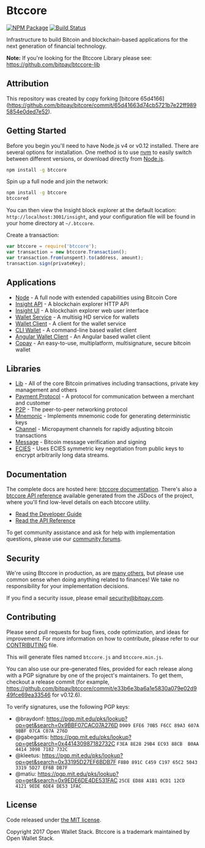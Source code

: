 Btccore
=======

[![NPM Package](https://img.shields.io/npm/v/btccore.svg?style=flat-square)](https://www.npmjs.org/package/btccore)
[![Build Status](https://img.shields.io/travis/bitpay/btccore.svg?branch=master&style=flat-square)](https://travis-ci.org/bitpay/btccore)

Infrastructure to build Bitcoin and blockchain-based applications for the next generation of financial technology.

**Note:** If you're looking for the Btccore Library please see: https://github.com/bitpay/btccore-lib

## Attribution

This repository was created by copy forking [bitcore 65d4166] (https://github.com/bitpay/bitcore/commit/65d41663d74cb5721b7e22ff9895854e0ded7e52).

## Getting Started

Before you begin you'll need to have Node.js v4 or v0.12 installed. There are several options for installation. One method is to use [nvm](https://github.com/creationix/nvm) to easily switch between different versions, or download directly from [Node.js](https://nodejs.org/).

```bash
npm install -g btccore
```

Spin up a full node and join the network:

```bash
npm install -g btccore
btccored
```

You can then view the Insight block explorer at the default location: `http://localhost:3001/insight`, and your configuration file will be found in your home directory at `~/.btccore`.

Create a transaction:
```js
var btccore = require('btccore');
var transaction = new btccore.Transaction();
var transaction.from(unspent).to(address, amount);
transaction.sign(privateKey);
```

## Applications

- [Node](https://github.com/bitpay/btccore-node) - A full node with extended capabilities using Bitcoin Core
- [Insight API](https://github.com/bitpay/insight-api) - A blockchain explorer HTTP API
- [Insight UI](https://github.com/bitpay/insight) - A blockchain explorer web user interface
- [Wallet Service](https://github.com/bitpay/btccore-wallet-service) - A multisig HD service for wallets
- [Wallet Client](https://github.com/bitpay/btccore-wallet-client) - A client for the wallet service
- [CLI Wallet](https://github.com/bitpay/btccore-wallet) - A command-line based wallet client
- [Angular Wallet Client](https://github.com/bitpay/angular-btccore-wallet-client) - An Angular based wallet client
- [Copay](https://github.com/bitpay/copay) - An easy-to-use, multiplatform, multisignature, secure bitcoin wallet

## Libraries

- [Lib](https://github.com/bitpay/btccore-lib) - All of the core Bitcoin primatives including transactions, private key management and others
- [Payment Protocol](https://github.com/bitpay/btccore-payment-protocol) - A protocol for communication between a merchant and customer
- [P2P](https://github.com/bitpay/btccore-p2p) - The peer-to-peer networking protocol
- [Mnemonic](https://github.com/bitpay/btccore-mnemonic) - Implements mnemonic code for generating deterministic keys
- [Channel](https://github.com/bitpay/btccore-channel) - Micropayment channels for rapidly adjusting bitcoin transactions
- [Message](https://github.com/bitpay/btccore-message) - Bitcoin message verification and signing
- [ECIES](https://github.com/bitpay/btccore-ecies) - Uses ECIES symmetric key negotiation from public keys to encrypt arbitrarily long data streams.

## Documentation

The complete docs are hosted here: [btccore documentation](http://btccore.io/guide/). There's also a [btccore API reference](http://btccore.io/api/) available generated from the JSDocs of the project, where you'll find low-level details on each btccore utility.

- [Read the Developer Guide](http://btccore.io/guide/)
- [Read the API Reference](http://btccore.io/api/)

To get community assistance and ask for help with implementation questions, please use our [community forums](http://bitpaylabs.com/c/btccore).

## Security

We're using Btccore in production, as are [many others](http://btccore.io#projects), but please use common sense when doing anything related to finances! We take no responsibility for your implementation decisions.

If you find a security issue, please email security@bitpay.com.

## Contributing

Please send pull requests for bug fixes, code optimization, and ideas for improvement. For more information on how to contribute, please refer to our [CONTRIBUTING](https://github.com/bitpay/btccore/blob/master/CONTRIBUTING.md) file.

This will generate files named `btccore.js` and `btccore.min.js`.

You can also use our pre-generated files, provided for each release along with a PGP signature by one of the project's maintainers. To get them, checkout a release commit (for example, https://github.com/bitpay/btccore/commit/e33b6e3ba6a1e5830a079e02d949fce69ea33546 for v0.12.6).

To verify signatures, use the following PGP keys:
- @braydonf: https://pgp.mit.edu/pks/lookup?op=get&search=0x9BBF07CAC07A276D `D909 EFE6 70B5 F6CC 89A3 607A 9BBF 07CA C07A 276D`
- @gabegattis: https://pgp.mit.edu/pks/lookup?op=get&search=0x441430987182732C `F3EA 8E28 29B4 EC93 88CB  B0AA 4414 3098 7182 732C`
- @kleetus: https://pgp.mit.edu/pks/lookup?op=get&search=0x33195D27EF6BDB7F `F8B0 891C C459 C197 65C2 5043 3319 5D27 EF6B DB7F`
- @matiu: https://pgp.mit.edu/pks/lookup?op=get&search=0x9EDE6DE4DE531FAC `25CE ED88 A1B1 0CD1 12CD  4121 9EDE 6DE4 DE53 1FAC`

## License

Code released under [the MIT license](https://github.com/bitpay/btccore/blob/master/LICENSE).

Copyright 2017 Open Wallet Stack. Btccore is a trademark maintained by Open Wallet Stack.
